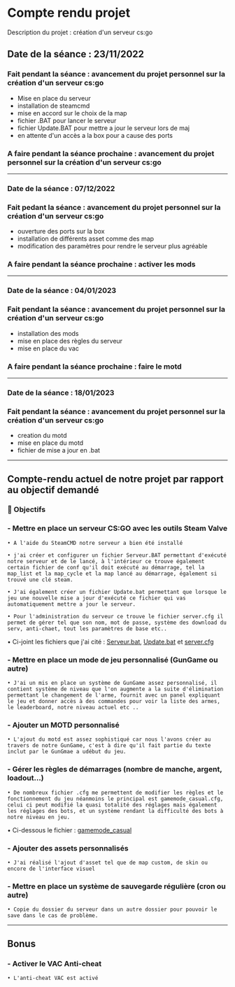 # Compte rendu projet

Description du projet : création d'un serveur cs:go

## Date de la  séance : 23/11/2022

### Fait pendant la séance : avancement du projet personnel sur la création d'un serveur cs:go

- Mise en place du serveur
- installation de steamcmd
- mise en accord sur le choix de la map
- fichier .BAT pour lancer le serveur
- fichier Update.BAT pour mettre a jour le serveur lors de maj
- en attente d'un accès a la box pour a cause des ports

### A faire pendant la séance prochaine : avancement du projet personnel sur la création d'un serveur cs:go

---

### Date de la  séance : 07/12/2022

### Fait pedant la séance : avancement du projet personnel sur la création d'un serveur cs:go

- ouverture des ports sur la box
- installation de différents asset comme des map
- modification des paramètres pour rendre le serveur plus agréable

### A faire pendant la séance prochaine : activer les mods

---

### Date de la  séance : 04/01/2023

### Fait pendant la séance : avancement du projet personnel sur la création d'un serveur cs:go

- installation des mods
- mise en place des règles du serveur
- mise en place du vac

### A faire pendant la séance prochaine : faire le motd

---

### Date de la  séance : 18/01/2023

### Fait pendant la séance : avancement du projet personnel sur la création d'un serveur cs:go

- creation du motd
- mise en place du motd
- fichier de mise a jour en .bat

---
## Compte-rendu actuel de notre projet par rapport au objectif demandé

### 🎯 Objectifs

### - Mettre en place un serveur CS:GO avec les outils Steam Valve 
    • A l'aide du SteamCMD notre serveur a bien été installé

    • j'ai créer et configurer un fichier Serveur.BAT permettant d'exécuté notre serveur et de le lancé, à l'intérieur ce trouve également certain fichier de conf qu'il doit exécuté au démarrage, tel la map_list et la map_cycle et la map lancé au démarrage, également si trouvé une clé steam.

    • J'ai également créer un fichier Update.bat permettant que lorsque le jeu une nouvelle mise a jour d'exécuté ce fichier qui vas automatiquement mettre a jour le serveur.

    • Pour l'administration du serveur ce trouve le fichier server.cfg il permet de gérer tel que son nom, mot de passe, système des download du serv, anti-chaet, tout les paramètres de base etc..

 • Ci-joint les fichiers que j'ai cité : [Serveur.bat](./fichier_utile/Serveur.bat), [Update.bat](./fichier_utile/Update.bat) et [server.cfg](./fichier_utile/server.cfg)

### - Mettre en place un mode de jeu personnalisé (GunGame ou autre)
    • J'ai un mis en place un système de GunGame assez personnalisé, il contient système de niveau que l'on augmente a la suite d'élimination permettant le changement de l'arme, fournit avec un panel expliquant le jeu et donner accès à des commandes pour voir la liste des armes, le leaderboard, notre niveau actuel etc ..

### - Ajouter un MOTD personnalisé
    • L'ajout du motd est assez sophistiqué car nous l'avons créer au travers de notre GunGame, c'est à dire qu'il fait partie du texte inclut par le GunGmae a udébut du jeu.

### - Gérer les règles de démarrages (nombre de manche, argent, loadout…)
    • De nombreux fichier .cfg me permettent de modifier les règles et le fonctionnement du jeu néanmoins le principal est gamemode_casual.cfg, celui ci peut modifié la quasi totalité des réglages mais également les réglages des bots, et un système rendant la difficulté des bots à notre niveau en jeu.
 • Ci-dessous le fichier : [gamemode_casual](./fichier_utile/gamemode_casual.cfg)

### - Ajouter des assets personnalisés
    • J'ai réalisé l'ajout d'asset tel que de map custom, de skin ou encore de l'interface visuel

### - Mettre en place un système de sauvegarde régulière (cron ou autre)
    • Copie du dossier du serveur dans un autre dossier pour pouvoir le save dans le cas de problème.   
---
## Bonus
### - Activer le VAC Anti-cheat
    • L'anti-cheat VAC est activé